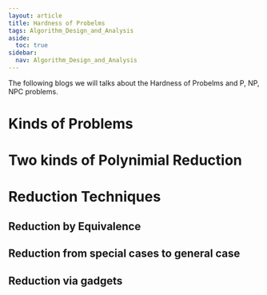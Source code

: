 ```yaml
---
layout: article
title: Hardness of Probelms
tags: Algorithm_Design_and_Analysis
aside:
  toc: true
sidebar:
  nav: Algorithm_Design_and_Analysis
---
```


The following blogs we will talks about the Hardness of Probelms and P, NP, NPC problems. 

<!--more-->

# Kinds of Problems

# Two kinds of Polynimial Reduction

# Reduction Techniques

## Reduction by Equivalence

## Reduction from special cases to general case

## Reduction via gadgets 